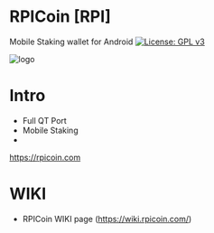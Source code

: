 # RPICoin [RPI]
Mobile Staking wallet for Android
[![License: GPL v3](https://img.shields.io/badge/License-GPL%20v3-blue.svg)](http://www.gnu.org/licenses/gpl-3.0)

![logo](https://i.imgur.com/VhuAUbi.png)

Intro
==========================
- Full QT Port
- Mobile Staking 
- 

https://rpicoin.com

WIKI
===========================
* RPICoin WIKI page (https://wiki.rpicoin.com/)<br>

